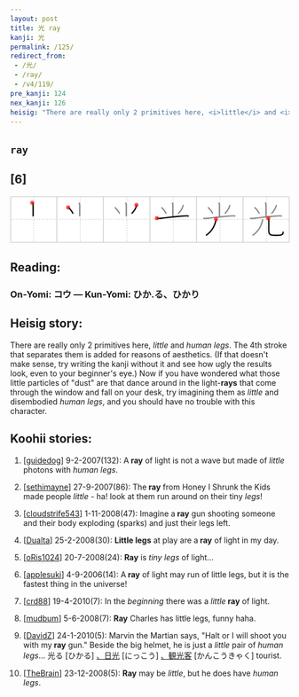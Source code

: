 ```yaml
---
layout: post
title: 光 ray
kanji: 光
permalink: /125/
redirect_from:
 - /光/
 - /ray/
 - /v4/119/
pre_kanji: 124
nex_kanji: 126
heisig: "There are really only 2 primitives here, <i>little</i> and <i>human legs</i>. The 4th stroke that separates them is added for reasons of aesthetics. (If that doesn't make sense, try writing the kanji without it and see how ugly the results look, even to your beginner's eye.) Now if you have wondered what those little particles of &quot;dust&quot; are that dance around in the light-<b>rays</b> that come through the window and fall on your desk, try imagining them as <i>little</i> and disembodied <i>human legs</i>, and you should have no trouble with this character."
---
```


## `ray`

## [6]

<div class="stroke"><img src="../images/E58589.png" /></div>

## Reading:

### On-Yomi: コウ &mdash; Kun-Yomi: ひか.る、ひかり

## Heisig story:

There are really only 2 primitives here, <i>little</i> and <i>human legs</i>. The 4th stroke that separates them is added for reasons of aesthetics. (If that doesn't make sense, try writing the kanji without it and see how ugly the results look, even to your beginner's eye.) Now if you have wondered what those little particles of &quot;dust&quot; are that dance around in the light-<b>rays</b> that come through the window and fall on your desk, try imagining them as <i>little</i> and disembodied <i>human legs</i>, and you should have no trouble with this character.

## Koohii stories:

1) [<a href="http://kanji.koohii.com/profile/guidedog">guidedog</a>] 9-2-2007(132): A<strong> ray</strong> of light is not a wave but made of <em>little</em> photons with <em>human legs</em>.

2) [<a href="http://kanji.koohii.com/profile/sethimayne">sethimayne</a>] 27-9-2007(86): The<strong> ray</strong> from Honey I Shrunk the Kids made people <em>little</em> - ha! look at them run around on their tiny <em>legs</em>!

3) [<a href="http://kanji.koohii.com/profile/cloudstrife543">cloudstrife543</a>] 1-11-2008(47): Imagine a<strong> ray</strong> gun shooting someone and their body exploding (sparks) and just their legs left.

4) [<a href="http://kanji.koohii.com/profile/Dualta">Dualta</a>] 25-2-2008(30): <strong>Little legs</strong> at play are a<strong> ray</strong> of light in my day.

5) [<a href="http://kanji.koohii.com/profile/oRis1024">oRis1024</a>] 20-7-2008(24): <strong>Ray</strong> is <em>tiny</em> <em>legs</em> of light...

6) [<a href="http://kanji.koohii.com/profile/applesuki">applesuki</a>] 4-9-2006(14): A<strong> ray</strong> of light may run of little legs, but it is the fastest thing in the universe!

7) [<a href="http://kanji.koohii.com/profile/crd88">crd88</a>] 19-4-2010(7): In the <em>beginning</em> there was a <em>little</em><strong> ray</strong> of light.

8) [<a href="http://kanji.koohii.com/profile/mudbum">mudbum</a>] 5-6-2008(7): <strong>Ray</strong> Charles has little legs, funny haha.

9) [<a href="http://kanji.koohii.com/profile/DavidZ">DavidZ</a>] 24-1-2010(5): Marvin the Martian says, &quot;Halt or I will shoot you with my<strong> ray</strong> gun.&quot; Beside the big helmet, he is just a <em>little</em> pair of <em>human legs</em>... 光る [ひかる] <a href="http://google.com/#q=、日光">、日光</a> [にっこう] <a href="http://google.com/#q=、観光客">、観光客</a> [かんこうきゃく] tourist.

10) [<a href="http://kanji.koohii.com/profile/TheBrain">TheBrain</a>] 23-12-2008(5): <strong>Ray</strong> may be <em>little</em>, but he does have <em>human legs</em>.
